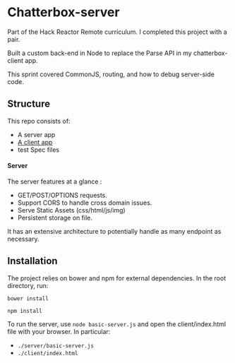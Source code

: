 # Chatterbox-server
Part of the Hack Reactor Remote curriculum. I completed this project with a pair.

Built a custom back-end in Node to replace the Parse API in my chatterbox-client app. 

This sprint covered CommonJS, routing, and how to debug server-side code.

## Structure

This repo consists of:

- A server app
- [A client app](https://github.com/edulis8/chatterbox-client/)
- test Spec files

#### Server

The server features at a glance :

- GET/POST/OPTIONS requests. 
- Support CORS to handle cross domain issues. 
- Serve Static Assets (css/html/js/img)
- Persistent storage on file.

It has an extensive architecture to potentially handle as many endpoint as necessary.

## Installation

The project relies on bower and npm for external dependencies. In the root directory, run:

 `bower install`
 
`npm install`

To run the server, use `node basic-server.js` and open the client/index.html file with your browser.
In particular:

- `./server/basic-server.js`
- `./client/index.html`

